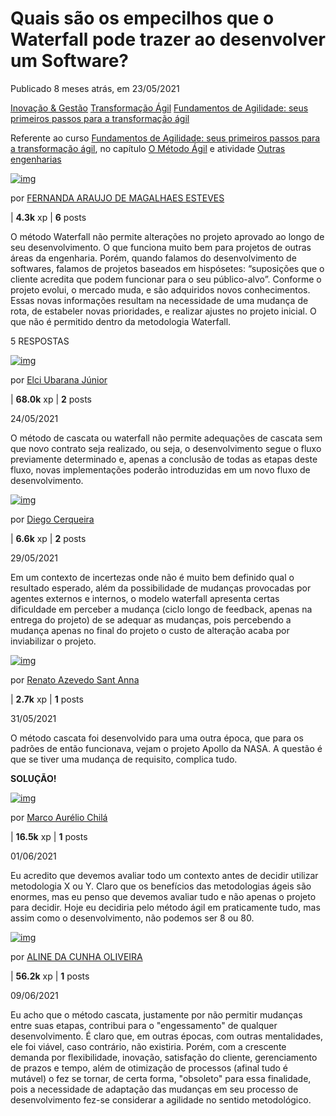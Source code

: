 # Quais são os empecilhos que o Waterfall pode trazer ao desenvolver um Software?

Publicado 8 meses atrás, em 23/05/2021

[Inovação & Gestão](https://cursos.alura.com.br/forum/categoria-inovacao-gestao) [Transformação Ágil](https://cursos.alura.com.br/forum/subcategoria-transformacao-agil) [Fundamentos de Agilidade: seus primeiros passos para a transformação ágil](https://cursos.alura.com.br/forum/curso-fundamentos-agilidade)

Referente ao curso [Fundamentos de Agilidade: seus primeiros passos para a transformação ágil](https://www.alura.com.br/curso-online-fundamentos-agilidade), no capítulo [O Método Ágil](https://cursos.alura.com.br/loginForm?urlAfterLogin=/course/fundamentos-agilidade/section/7293/tasks) e atividade [Outras engenharias](https://cursos.alura.com.br/loginForm?urlAfterLogin=/course/fundamentos-agilidade/task/55963)

[![img](https://www.gravatar.com/avatar/5606ed0d56443b70ed7a6291285100a2.png?r=PG&size=60x60&date=2022-01-30&d=https%3A%2F%2Fcursos.alura.com.br%2Fassets%2Fimages%2Fforum%2Favatar_f.png)](https://cursos.alura.com.br/user/festeves)

por [FERNANDA ARAUJO DE MAGALHAES ESTEVES ](https://cursos.alura.com.br/user/festeves)

| **4.3k** xp | **6** posts



O método Waterfall não permite alterações no projeto aprovado ao longo de seu desenvolvimento. O que funciona muito bem para projetos de outras áreas da engenharia. Porém, quando falamos do desenvolvimento de softwares, falamos de projetos baseados em hispósetes: “suposições que o cliente acredita que podem funcionar para o seu público-alvo”. Conforme o projeto evolui, o mercado muda, e são adquiridos novos conhecimentos. Essas novas informações resultam na necessidade de uma mudança de rota, de estabeler novas prioridades, e realizar ajustes no projeto inicial. O que não é permitido dentro da metodologia Waterfall.

5 RESPOSTAS

[![img](https://www.gravatar.com/avatar/1df2bd402be6ec0fc378e68411254702.png?r=PG&size=60x60&date=2022-01-30&d=https%3A%2F%2Fcursos.alura.com.br%2Fassets%2Fimages%2Fforum%2Favatar_e.png)](https://cursos.alura.com.br/user/elci-junior)

por [Elci Ubarana Júnior ](https://cursos.alura.com.br/user/elci-junior)

| **68.0k** xp | **2** posts



24/05/2021

O método de cascata ou waterfall não permite adequações de cascata sem que novo contrato seja realizado, ou seja, o desenvolvimento segue o fluxo previamente determinado e, apenas a conclusão de todas as etapas deste fluxo, novas implementações poderão introduzidas em um novo fluxo de desenvolvimento.

[![img](https://www.gravatar.com/avatar/019d68e1715da4c2760af8e9b61ea9fe.png?r=PG&size=60x60&date=2022-01-30&d=https%3A%2F%2Fcursos.alura.com.br%2Fassets%2Fimages%2Fforum%2Favatar_d.png)](https://cursos.alura.com.br/user/diego-cerqueira0)

por [Diego Cerqueira ](https://cursos.alura.com.br/user/diego-cerqueira0)

| **6.6k** xp | **2** posts



29/05/2021

Em um contexto de incertezas onde não é muito bem definido qual o resultado esperado, além da possibilidade de mudanças provocadas por agentes externos e internos, o modelo waterfall apresenta certas dificuldade em perceber a mudança (ciclo longo de feedback, apenas na entrega do projeto) de se adequar as mudanças, pois percebendo a mudança apenas no final do projeto o custo de alteração acaba por inviabilizar o projeto.

[![img](https://www.gravatar.com/avatar/d1050681554db39f4c8b0b179e7974fa.png?r=PG&size=60x60&date=2022-01-30&d=https%3A%2F%2Fcursos.alura.com.br%2Fassets%2Fimages%2Fforum%2Favatar_r.png)](https://cursos.alura.com.br/user/renato-santanna)

por [Renato Azevedo Sant Anna ](https://cursos.alura.com.br/user/renato-santanna)

| **2.7k** xp | **1** posts



31/05/2021

O método cascata foi desenvolvido para uma outra época, que para os padrões de então funcionava, vejam o projeto Apollo da NASA. A questão é que se tiver uma mudança de requisito, complica tudo.

**SOLUÇÃO!**

[![img](https://www.gravatar.com/avatar/9da402f1a75b1ab78ccbcd64f3ff5cf5.png?r=PG&size=60x60&date=2022-01-30&d=https%3A%2F%2Fcursos.alura.com.br%2Fassets%2Fimages%2Fforum%2Favatar_m.png)](https://cursos.alura.com.br/user/marco-alura38)

por [Marco Aurélio Chilá ](https://cursos.alura.com.br/user/marco-alura38)

| **16.5k** xp | **1** posts



01/06/2021

Eu acredito que devemos avaliar todo um contexto antes de decidir utilizar metodologia X ou Y. Claro que os benefícios das metodologias ágeis são enormes, mas eu penso que devemos avaliar tudo e não apenas o projeto para decidir. Hoje eu decidiria pelo método ágil em praticamente tudo, mas assim como o desenvolvimento, não podemos ser 8 ou 80.

[![img](https://www.gravatar.com/avatar/1916efb8d47a2beba049a10b7e61ed12.png?r=PG&size=60x60&date=2022-01-30&d=https%3A%2F%2Fcursos.alura.com.br%2Fassets%2Fimages%2Fforum%2Favatar_a.png)](https://cursos.alura.com.br/user/aline-cunha2)

por [ALINE DA CUNHA OLIVEIRA ](https://cursos.alura.com.br/user/aline-cunha2)

| **56.2k** xp | **1** posts



09/06/2021

Eu acho que o método cascata, justamente por não permitir mudanças entre suas etapas, contribui para o "engessamento" de qualquer desenvolvimento. É claro que, em outras épocas, com outras mentalidades, ele foi viável, caso contrário, não existiria. Porém, com a crescente demanda por flexibilidade, inovação, satisfação do cliente, gerenciamento de prazos e tempo, além de otimização de processos (afinal tudo é mutável) o fez se tornar, de certa forma, "obsoleto" para essa finalidade, pois a necessidade de adaptação das mudanças em seu processo de desenvolvimento fez-se considerar a agilidade no sentido metodológico.
